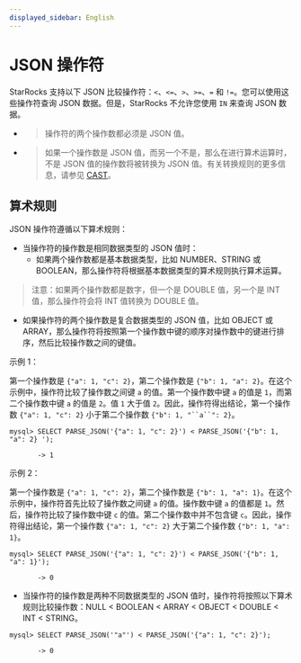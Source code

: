 ```yaml
---
displayed_sidebar: English
---
```


# JSON 操作符

StarRocks 支持以下 JSON 比较操作符：`<`、`<=`、`>`、`>=`、`=` 和 `!=`。您可以使用这些操作符查询 JSON 数据。但是，StarRocks 不允许您使用 `IN` 来查询 JSON 数据。

- > 操作符的两个操作数都必须是 JSON 值。

- > 如果一个操作数是 JSON 值，而另一个不是，那么在进行算术运算时，不是 JSON 值的操作数将被转换为 JSON 值。有关转换规则的更多信息，请参见 [CAST](./json-query-and-processing-functions/cast.md)。

## 算术规则

JSON 操作符遵循以下算术规则：

- 当操作符的操作数是相同数据类型的 JSON 值时：
  - 如果两个操作数都是基本数据类型，比如 NUMBER、STRING 或 BOOLEAN，那么操作符将根据基本数据类型的算术规则执行算术运算。

> 注意：如果两个操作数都是数字，但一个是 DOUBLE 值，另一个是 INT 值，那么操作符会将 INT 值转换为 DOUBLE 值。

- 如果操作符的两个操作数是复合数据类型的 JSON 值，比如 OBJECT 或 ARRAY，那么操作符将按照第一个操作数中键的顺序对操作数中的键进行排序，然后比较操作数之间的键值。

示例 1：

第一个操作数是 `{"a": 1, "c": 2}`，第二个操作数是 `{"b": 1, "a": 2}`。在这个示例中，操作符比较了操作数之间键 `a` 的值。第一个操作数中键 `a` 的值是 `1`，而第二个操作数中键 `a` 的值是 `2`。值 `1` 大于值 `2`。因此，操作符得出结论，第一个操作数 `{"a": 1, "c": 2}` 小于第二个操作数 `{"b": 1, "``a``": 2}`。

```plaintext
mysql> SELECT PARSE_JSON('{"a": 1, "c": 2}') < PARSE_JSON('{"b": 1, "a": 2} ');

       -> 1
```

示例 2：

第一个操作数是 `{"a": 1, "c": 2}`，第二个操作数是 `{"b": 1, "a": 1}`。在这个示例中，操作符首先比较了操作数之间键 `a` 的值。操作数中键 `a` 的值都是 `1`。然后，操作符比较了操作数中键 `c` 的值。第二个操作数中并不包含键 `c`。因此，操作符得出结论，第一个操作数 `{"a": 1, "c": 2}` 大于第二个操作数 `{"b": 1, "a": 1}`。

```plaintext
mysql> SELECT PARSE_JSON('{"a": 1, "c": 2}') < PARSE_JSON('{"b": 1, "a": 1}');

       -> 0
```

- 当操作符的操作数是两种不同数据类型的 JSON 值时，操作符将按照以下算术规则比较操作数：NULL < BOOLEAN < ARRAY < OBJECT < DOUBLE < INT < STRING。

```plaintext
mysql> SELECT PARSE_JSON('"a"') < PARSE_JSON('{"a": 1, "c": 2}');

       -> 0
```